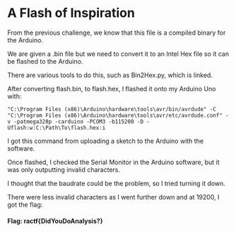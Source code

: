 # A Flash of Inspiration

From the previous challenge, we know that this file is a compiled binary for the Arduino.

We are given a .bin file but we need to convert it to an Intel Hex file so it can be flashed to the Arduino.

There are various tools to do this, such as Bin2Hex.py, which is linked.

After converting flash.bin, to flash.hex, I flashed it onto my Arduino Uno with:

```"C:\Program Files (x86)\Arduino\hardware\tools\avr/bin/avrdude" -C "C:\Program Files (x86)\Arduino\hardware\tools\avr/etc/avrdude.conf" -v -patmega328p -carduino -PCOM3 -b115200 -D -Uflash:w:C:\Path\To\flash.hex:i```

I got this command from uploading a sketch to the Arduino with the software.

Once flashed, I checked the Serial Monitor in the Arduino software, but it was only outputting invalid characters.

I thought that the baudrate could be the problem, so I tried turning it down.

There were less invalid characters as I went further down and at 19200, I got the flag:

#### Flag: ractf{DidYouDoAnalysis?}
